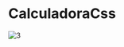 # CalculadoraCss
![3](https://github.com/Rosten1805/CalculadoraCss/assets/123247001/4389346c-7db7-44a1-8d8b-22483ec4e052)
